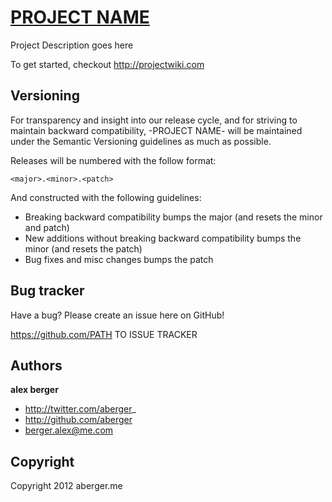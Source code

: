 [PROJECT NAME](http://projectpage.com)
======================================

Project Description goes here

To get started, checkout http://projectwiki.com



Versioning
----------

For transparency and insight into our release cycle, and for striving to maintain backward compatibility, -PROJECT NAME- will be maintained under the Semantic Versioning guidelines as much as possible.

Releases will be numbered with the follow format:

`<major>.<minor>.<patch>`

And constructed with the following guidelines:

* Breaking backward compatibility bumps the major (and resets the minor and patch)
* New additions without breaking backward compatibility bumps the minor (and resets the patch)
* Bug fixes and misc changes bumps the patch



Bug tracker
-----------

Have a bug? Please create an issue here on GitHub!

https://github.com/PATH TO ISSUE TRACKER



Authors
-------

**alex berger**

+ http://twitter.com/aberger_
+ http://github.com/aberger
+ berger.alex@me.com



Copyright
---------

Copyright 2012 aberger.me